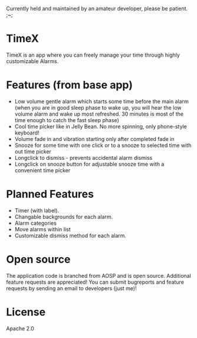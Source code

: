 Currently held and maintained by an amateur developer, please be patient. ;~;

# TimeX
TimeX is an app where you can freely manage your time through highly customizable Alarms.

# Features (from base app)
* Low volume gentle alarm which starts some time before the main alarm (when you are in good sleep phase to wake up, you will hear the low volume alarm and wake up most refreshed. 30 minutes is most of the time enough to catch the fast sleep phase)
* Cool time picker like in Jelly Bean. No more spinning, only phone-style keyboard!
* Volume fade in and vibration starting only after completed fade in
* Snooze for some time with one click or to a snooze to selected time with out time picker
* Longclick to dismiss - prevents accidental alarm dismiss
* Longclick on snooze button for adjustable snooze time with a convenient time picker

# Planned Features
* Timer (with label).
* Changable backgrounds for each alarm.
* Alarm categories
* Move alarms within list
* Customizable dismiss method for each alarm.

# Open source
The application code is branched from AOSP and is open source. Additional feature requests are appreciated! You can submit bugreports and feature requests by sending an email to developers (just me)!

# License
Apache 2.0
